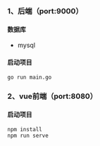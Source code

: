 ### 1、后端（port:9000）
#### 数据库
* mysql
  
#### 启动项目
```
go run main.go
```


### 2、vue前端（port:8080）
#### 启动项目
```
npm install
npm run serve
```


